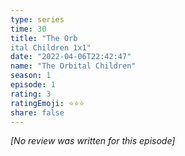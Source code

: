 ```yaml
---
type: series
time: 30
title: "The Orb
ital Children 1x1"
date: "2022-04-06T22:42:47"
name: "The Orbital Children"
season: 1
episode: 1
rating: 3
ratingEmoji: ⭐️⭐️⭐️
share: false
---
```


*[No review was written for this episode]*
